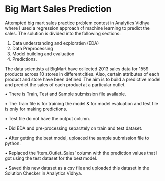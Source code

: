 # Big Mart Sales Prediction

Attempted big mart sales practice problem contest in Analytics Vidhya where I used a regression approach of machine learning to predict the sales. 
The solution is divided into the following sections:

1. Data understanding and exploration (EDA)
2. Data Preprocessing
3. Model building and evaluation
4. Predictions.

The data scientists at BigMart have collected 2013 sales data for 1559 products across 10 stores in different cities. Also, certain attributes of each product and store have been defined. The aim is to build a predictive model and predict the sales of each product at a particular outlet.

• There is Train, Test and Sample submission file available. 

• The Train file is for training the model & for model evaluation and test file is only for making predictions.

• Test file do not have the output column.  

• Did EDA and pre-processing separately on train and test dataset.

• After getting the best model, uploaded the sample submission file to python.

• Replaced the ‘Item_Outlet_Sales’ column with the prediction values that I got using the test dataset for the best model.

• Saved this new dataset as a csv file and uploaded this dataset in the Solution Checker in Analytics Vidhya.

